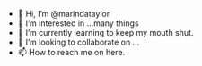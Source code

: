 - 👋 Hi, I’m @marindataylor
- 👀 I’m interested in ...many things 
- 🌱 I’m currently learning to keep my mouth shut.
- 💞️ I’m looking to collaborate on ...
- 📫 How to reach me on here.

<!---
marindataylor/marindataylor is a ✨ special ✨ repository because its `README.md` (this file) appears on your GitHub profile.
You can click the Preview link to take a look at your changes.
--->
